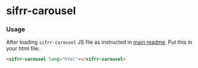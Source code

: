 # sifrr-carousel

### Usage

After loading `sifrr-carousel` JS file as instructed in [main readme](../../README.md). Put this in your html file:

```html
<sifrr-carousel lang="html"></sifrr-carousel>
```
